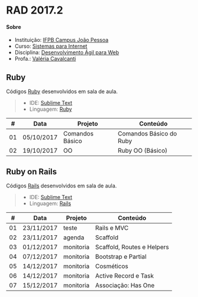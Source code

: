 # **RAD 2017.2**

#### <i class="icon-link"></i> **Sobre**
- Instituição: [IFPB Campus João Pessoa](http://www.ifpb.edu.br/campi/campi/joao-pessoa)
- Curso: [Sistemas para Internet](http://estudante.ifpb.edu.br/cursos/39)
- Disciplina: [Desenvolvimento Ágil para Web](http://rad.valeriacavalcanti.com.br)
- Profa.: [Valéria Cavalcanti](http://valeria.eti.br)


## **Ruby**
Códigos [Ruby](https://www.ruby-lang.org) desenvolvidos em sala de aula.
> - IDE: [Sublime Text](https://www.sublimetext.com)
> - Linguagem: [Ruby](http://ruby-doc.org/core-2.4.2)

\# | Data | Projeto | Conteúdo
--- | --- | --- | ---
01 | 05/10/2017 | Comandos Básico | Comandos Básico do Ruby
02 | 19/10/2017 | OO | Ruby OO (Básico)

## **Ruby on Rails**
Códigos [Rails](http://rubyonrails.org) desenvolvidos em sala de aula.
> - IDE: [Sublime Text](https://www.sublimetext.com)
> - Linguagem: [Rails](http://api.rubyonrails.org)

\# | Data | Projeto | Conteúdo
--- | --- | --- | ---
01 | 23/11/2017 | teste | Rails e MVC
02 | 23/11/2017	| agenda | Scaffold
03 | 01/12/2017 | monitoria | Scaffold, Routes e Helpers
04 | 07/12/2017 | monitoria | Bootstrap e Partial
05 | 14/12/2017 | monitoria | Cosméticos
06 | 14/12/2017 | monitoria | Active Record e Task
07 | 15/12/2017 | monitoria | Associação: Has One
